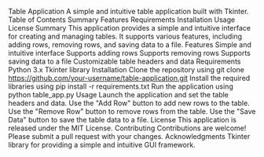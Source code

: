 Table Application
A simple and intuitive table application built with Tkinter.
Table of Contents
Summary
Features
Requirements
Installation
Usage
License
Summary
This application provides a simple and intuitive interface for creating and managing tables. It supports various features, including adding rows, removing rows, and saving data to a file.
Features
Simple and intuitive interface
Supports adding rows
Supports removing rows
Supports saving data to a file
Customizable table headers and data
Requirements
Python 3.x
Tkinter library
Installation
Clone the repository using git clone https://github.com/your-username/table-application.git
Install the required libraries using pip install -r requirements.txt
Run the application using python table_app.py
Usage
Launch the application and set the table headers and data.
Use the "Add Row" button to add new rows to the table.
Use the "Remove Row" button to remove rows from the table.
Use the "Save Data" button to save the table data to a file.
License
This application is released under the MIT License.
Contributing
Contributions are welcome! Please submit a pull request with your changes.
Acknowledgments
Tkinter library for providing a simple and intuitive GUI framework.

